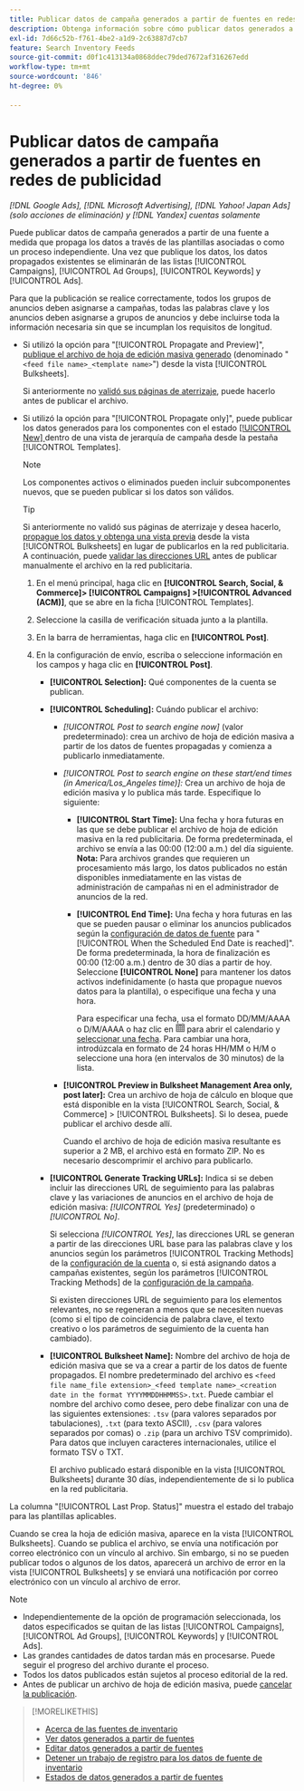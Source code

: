```yaml
---
title: Publicar datos de campaña generados a partir de fuentes en redes de publicidad
description: Obtenga información sobre cómo publicar datos generados a partir de fuentes de datos de inventario en redes de publicidad.
exl-id: 7d66c52b-f761-4be2-a1d9-2c63887d7cb7
feature: Search Inventory Feeds
source-git-commit: d0f1c413134a0868ddec79ded7672af316267edd
workflow-type: tm+mt
source-wordcount: '846'
ht-degree: 0%

---
```


# Publicar datos de campaña generados a partir de fuentes en redes de publicidad

*[!DNL Google Ads], [!DNL Microsoft Advertising], [!DNL Yahoo! Japan Ads] (solo acciones de eliminación) y [!DNL Yandex] cuentas solamente*

Puede publicar datos de campaña generados a partir de una fuente a medida que propaga los datos a través de las plantillas asociadas o como un proceso independiente. Una vez que publique los datos, los datos propagados existentes se eliminarán de las listas [!UICONTROL Campaigns], [!UICONTROL Ad Groups], [!UICONTROL Keywords] y [!UICONTROL Ads].

Para que la publicación se realice correctamente, todos los grupos de anuncios deben asignarse a campañas, todas las palabras clave y los anuncios deben asignarse a grupos de anuncios y debe incluirse toda la información necesaria sin que se incumplan los requisitos de longitud.

* Si utilizó la opción para &quot;[!UICONTROL Propagate and Preview]&quot;, [publique el archivo de hoja de edición masiva generado](/help/search-social-commerce/campaign-management/bulksheets/bulksheet-post.md) (denominado &quot;`<feed file name>_<template name>`&quot;) desde la vista [!UICONTROL Bulksheets].

  Si anteriormente no [validó sus páginas de aterrizaje](/help/search-social-commerce/campaign-management/bulksheets/bulksheet-validate-landing-pages.md), puede hacerlo antes de publicar el archivo.

* Si utilizó la opción para &quot;[!UICONTROL Propagate only]&quot;, puede publicar los datos generados para los componentes con el estado [[!UICONTROL New] ](propagated-data-status.md) dentro de una vista de jerarquía de campaña desde la pestaña [!UICONTROL Templates].

  >[!NOTE]
  >
  >Los componentes activos o eliminados pueden incluir subcomponentes nuevos, que se pueden publicar si los datos son válidos.

  >[!TIP]
  >
  >Si anteriormente no validó sus páginas de aterrizaje y desea hacerlo, [propague los datos y obtenga una vista previa](feed-data-propagate.md) desde la vista [!UICONTROL Bulksheets] en lugar de publicarlos en la red publicitaria. A continuación, puede [validar las direcciones URL](/help/search-social-commerce/campaign-management/bulksheets/bulksheet-validate-landing-pages.md) antes de publicar manualmente el archivo en la red publicitaria.

   1. En el menú principal, haga clic en **[!UICONTROL Search, Social, & Commerce]> [!UICONTROL Campaigns] >[!UICONTROL Advanced (ACM)]**, que se abre en la ficha [!UICONTROL Templates].

   1. Seleccione la casilla de verificación situada junto a la plantilla.

   1. En la barra de herramientas, haga clic en **[!UICONTROL Post]**.

   1. En la configuración de envío, escriba o seleccione información en los campos y haga clic en **[!UICONTROL Post]**.

      * **[!UICONTROL Selection]:** Qué componentes de la cuenta se publican.

      * **[!UICONTROL Scheduling]:** Cuándo publicar el archivo:

         * *[!UICONTROL Post to search engine now]* (valor predeterminado): crea un archivo de hoja de edición masiva a partir de los datos de fuentes propagadas y comienza a publicarlo inmediatamente.

         * *[!UICONTROL Post to search engine on these start/end times (in America/Los_Angeles time)]:* Crea un archivo de hoja de edición masiva y lo publica más tarde. Especifique lo siguiente:

            * **[!UICONTROL Start Time]:** Una fecha y hora futuras en las que se debe publicar el archivo de hoja de edición masiva en la red publicitaria. De forma predeterminada, el archivo se envía a las 00:00 (12:00 a.m.) del día siguiente. **Nota:** Para archivos grandes que requieren un procesamiento más largo, los datos publicados no están disponibles inmediatamente en las vistas de administración de campañas ni en el administrador de anuncios de la red.

            * **[!UICONTROL End Time]:** Una fecha y hora futuras en las que se pueden pausar o eliminar los anuncios publicados según la [configuración de datos de fuente](feed-settings-manage.md#feed-data-settings) para &quot;[!UICONTROL When the Scheduled End Date is reached]&quot;. De forma predeterminada, la hora de finalización es 00:00 (12:00 a.m.) dentro de 30 días a partir de hoy. Seleccione **[!UICONTROL None]** para mantener los datos activos indefinidamente (o hasta que propague nuevos datos para la plantilla), o especifique una fecha y una hora.

              Para especificar una fecha, usa el formato DD/MM/AAAA o D/M/AAAA o haz clic en ![Calendario](/help/search-social-commerce/assets/calendar.png "Calendario") para abrir el calendario y [seleccionar una fecha](/help/search-social-commerce/common-tasks/navigation-editing-selection/calendar.md). Para cambiar una hora, introdúzcala en formato de 24 horas HH/MM o H/M o seleccione una hora (en intervalos de 30 minutos) de la lista.

         * **[!UICONTROL Preview in Bulksheet Management Area only, post later]:** Crea un archivo de hoja de cálculo en bloque que está disponible en la vista [!UICONTROL Search, Social, & Commerce] > [!UICONTROL Bulksheets]. Si lo desea, puede publicar el archivo desde allí.

           Cuando el archivo de hoja de edición masiva resultante es superior a 2 MB, el archivo está en formato ZIP. No es necesario descomprimir el archivo para publicarlo.

      * **[!UICONTROL Generate Tracking URLs]:** Indica si se deben incluir las direcciones URL de seguimiento para las palabras clave y las variaciones de anuncios en el archivo de hoja de edición masiva: *[!UICONTROL Yes]* (predeterminado) o *[!UICONTROL No]*.

        Si selecciona *[!UICONTROL Yes]*, las direcciones URL se generan a partir de las direcciones URL base para las palabras clave y los anuncios según los parámetros [!UICONTROL Tracking Methods] de la [configuración de la cuenta](/help/search-social-commerce/campaign-management/accounts/ad-network-account-manage.md) o, si está asignando datos a campañas existentes, según los parámetros [!UICONTROL Tracking Methods] de la [configuración de la campaña](/help/search-social-commerce/campaign-management/campaigns/campaign-manage.md).

        Si existen direcciones URL de seguimiento para los elementos relevantes, no se regeneran a menos que se necesiten nuevas (como si el tipo de coincidencia de palabra clave, el texto creativo o los parámetros de seguimiento de la cuenta han cambiado).

      * **[!UICONTROL Bulksheet Name]:** Nombre del archivo de hoja de edición masiva que se va a crear a partir de los datos de fuente propagados. El nombre predeterminado del archivo es `<feed file name_file extension>_<feed template name>_<creation date in the format YYYYMMDDHHMMSS>.txt`. Puede cambiar el nombre del archivo como desee, pero debe finalizar con una de las siguientes extensiones: `.tsv` (para valores separados por tabulaciones), `.txt` (para texto ASCII), `.csv` (para valores separados por comas) o `.zip` (para un archivo TSV comprimido). Para datos que incluyen caracteres internacionales, utilice el formato TSV o TXT.

        El archivo publicado estará disponible en la vista [!UICONTROL Bulksheets] durante 30 días, independientemente de si lo publica en la red publicitaria.

La columna &quot;[!UICONTROL Last Prop. Status]&quot; muestra el estado del trabajo para las plantillas aplicables.

Cuando se crea la hoja de edición masiva, aparece en la vista [!UICONTROL Bulksheets]. Cuando se publica el archivo, se envía una notificación por correo electrónico con un vínculo al archivo. Sin embargo, si no se pueden publicar todos o algunos de los datos, aparecerá un archivo de error en la vista [!UICONTROL Bulksheets] y se enviará una notificación por correo electrónico con un vínculo al archivo de error.

>[!NOTE]
>
>* Independientemente de la opción de programación seleccionada, los datos especificados se quitan de las listas [!UICONTROL Campaigns], [!UICONTROL Ad Groups], [!UICONTROL Keywords] y [!UICONTROL Ads].
>* Las grandes cantidades de datos tardan más en procesarse. Puede seguir el progreso del archivo durante el proceso.
>* Todos los datos publicados están sujetos al proceso editorial de la red.
>* Antes de publicar un archivo de hoja de edición masiva, puede [cancelar la publicación](/help/search-social-commerce/campaign-management/bulksheets/bulksheet-stop-job.md).

>[!MORELIKETHIS]
>
>* [Acerca de las fuentes de inventario](inventory-feeds-about.md)
>* [Ver datos generados a partir de fuentes](propagated-data-view.md)
>* [Editar datos generados a partir de fuentes](propagated-data-edit.md)
>* [Detener un trabajo de registro para los datos de fuente de inventario](stop-job.md)
>* [Estados de datos generados a partir de fuentes](propagated-data-status.md)

